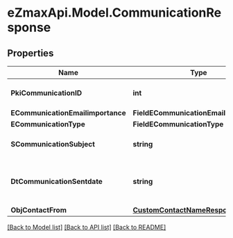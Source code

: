 
# eZmaxApi.Model.CommunicationResponse

## Properties

Name | Type | Description | Notes
------------ | ------------- | ------------- | -------------
**PkiCommunicationID** | **int** | The unique ID of the Communication. | 
**ECommunicationEmailimportance** | **FieldECommunicationEmailimportance** |  | [optional] 
**ECommunicationType** | **FieldECommunicationType** |  | 
**SCommunicationSubject** | **string** | The Subject of the Communication | 
**DtCommunicationSentdate** | **string** | The send date and time at which the Communication was sent. | 
**ObjContactFrom** | [**CustomContactNameResponse**](CustomContactNameResponse.md) |  | 

[[Back to Model list]](../README.md#documentation-for-models)
[[Back to API list]](../README.md#documentation-for-api-endpoints)
[[Back to README]](../README.md)

